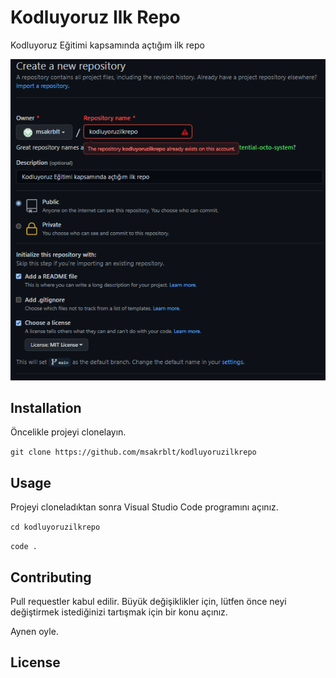 # Kodluyoruz Ilk Repo
Kodluyoruz Eğitimi kapsamında açtığım ilk repo

![](Images/Kodluyoruz.png)

## Installation

Öncelikle projeyi clonelayın.

`git clone https://github.com/msakrblt/kodluyoruzilkrepo`



## Usage

Projeyi cloneladıktan sonra Visual Studio Code programını açınız.

`cd kodluyoruzilkrepo`

`code .`



## Contributing

Pull requestler kabul edilir. Büyük değişiklikler için, lütfen önce neyi değiştirmek istediğinizi tartışmak için bir konu açınız.

Aynen oyle.

## License

![]()
